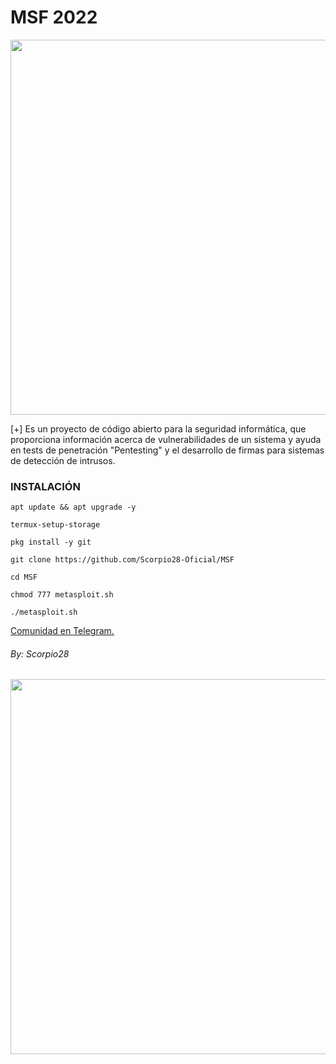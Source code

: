 # MSF 2022
<p align="center">
	<img src="https://i.imgur.com/AjYrodX.jpeg" width="600px" hight="100px">
</p>
[+] Es un proyecto de código abierto para la seguridad informática, que proporciona información acerca de vulnerabilidades de un sistema y ayuda en tests de penetración "Pentesting" y el desarrollo de firmas para sistemas de detección de intrusos.

### INSTALACIÓN

```
apt update && apt upgrade -y

termux-setup-storage

pkg install -y git

git clone https://github.com/Scorpio28-Oficial/MSF

cd MSF

chmod 777 metasploit.sh

./metasploit.sh
```



<a href="https://t.me/Informatic_in_Termux">Comunidad en Telegram.</a>


###### By: Scorpio28

<p align="center">
	<img src="https://i.imgur.com/pMvt7KF.jpeg" width="600px" hight="100px">
</p>
